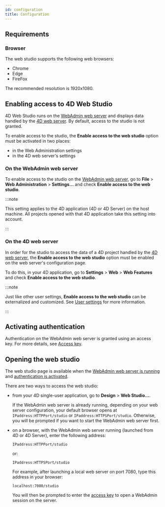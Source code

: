 ```yaml
---
id: configuration
title: Configuration
---
```

## Requirements

### Browser 

The web studio supports the following web browsers:

- Chrome
- Edge
- FireFox

The recommended resolution is 1920x1080.

## Enabling access to 4D Web Studio

4D Web Studio runs on the [WebAdmin web server](https://developer.4d.com/docs/en/Admin/webAdmin.html) and displays data handled by the [4D web server](https://developer.4d.com/docs/en/WebServer/webServer.html). By default, access to the studio is not granted. 

To enable access to the studio, the **Enable access to the web studio** option must be activated in two places:
* in the Web Administration settings
* in the 4D web server's settings

### On the WebAdmin web server
To enable access to the studio on the [WebAdmin web server](https://developer.4d.com/docs/en/Admin/webAdmin.md), go to **File** > **Web Administration** > **Settings...** and check **Enable access to the web studio**.

:::note

This setting applies to the 4D application (4D or 4D Server) on the host machine. All projects opened with that 4D application take this setting into account.

:::

### On the 4D web server

In order for the studio to access the data of a 4D project handled by the [4D web server](https://developer.4d.com/docs/en/WebServer/webServer.html), the **Enable access to the web studio** option must be enabled on the web server's configuration page.

To do this, in your 4D application, go to **Settings** > **Web** > **Web Features** and check **Enable access to the web studio**.

:::note 

Just like other user settings, **Enable access to the web studio** can be externalized and customized. See [User settings](https://doc.4d.com/4Dv19R2/4D/19-R2/User-settings.300-5516428.en.html) for more information.

:::


## Activating authentication

Authentication on the WebAdmin web server is granted using an access key. For more details, see [Access key](https://developer.4d.com/docs/en/Admin/webAdmin.md#access-key).

## Opening the web studio

The web studio page is available when the [WebAdmin web server is running](https://developer.4d.com/docs/en/Admin/webAdmin.md#starting-the-webadmin-web-server) and [authentication is activated](#activating-authentication). 

There are two ways to access the web studio:

*	from your 4D single-user application, go to **Design** > **Web Studio...**. 
 
 	If the WebAdmin web server is already running, depending on your web server configuration, your default browser opens at `IPaddress:HTTPPort/studio` or `IPaddress:HTTPSPort/studio`. Otherwise, you will be prompted if you want to start the WebAdmin web server first.

*	on a browser, with the WebAdmin web server running (launched from 4D or 4D Server), enter the following address:
 	
	`IPaddress:HTTPPort/studio`
		
	or:
	
	`IPaddress:HTTPSPort/studio`

	For example, after launching a local web server on port 7080, type this address in your browser: 

	`localhost:7080/studio`

	You will then be prompted to enter the [access key](https://developer.4d.com/docs/en/Admin/webAdmin.md#access-key) to open a WebAdmin session on the server.
